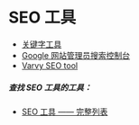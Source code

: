 # SEO 工具

* [关键字工具](http://keywordtool.io/)
* [Google 网站管理员搜索控制台](https://www.google.com/webmasters/)
* [Varvy SEO tool](https://varvy.com/tools/)

##### 查找 SEO 工具的工具：

* [SEO 工具 —— 完整列表](http://backlinko.com/seo-tools)


































 






